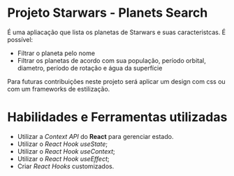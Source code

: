 # Projeto Starwars - Planets Search

É uma apliacação que lista os planetas de Starwars e suas caracteristcas. É possível:

* Filtrar o planeta pelo nome
* Filtrar os planetas de acordo com sua população, período orbital, diametro, período de rotação e água da superfície

Para futuras contribuições neste projeto será aplicar um design com css ou com um frameworks de estilização.

# Habilidades e Ferramentas utilizadas

* Utilizar a _Context API_ do **React** para gerenciar estado.
* Utilizar o _React Hook useState_;
* Utilizar o _React Hook useContext_;
* Utilizar o _React Hook useEffect_;
* Criar _React Hooks_ customizados.
